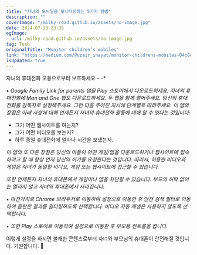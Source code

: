 ```yaml
---
title: "자녀의 모바일을 모니터링하는 5가지 방법"
description: ""
coverImage: "/milky-road.github.io/assets/no-image.jpg"
date: 2024-07-13 23:35
ogImage:
  url: /milky-road.github.io/assets/no-image.jpg
tag: Tech
originalTitle: "Monitor children’s mobiles"
link: "https://medium.com/@uzair_inayat/monitor-childrens-mobiles-04c8e13682fd"
isUpdated: true
---
```


자녀의 휴대전화 오용으로부터 보호하세요 – -\*

▪️ _Google Family Link for parents 앱을 Play 스토어에서 다운로드하세요. 자녀의 휴대전화에 Man and One 앱도 다운로드하세요. 두 앱을 함께 열어주세요. 당신의 휴대전화를 감독자로 설정해주세요. 그런 다음 주어진 지시에 단계별로 따라주세요. 이 앱의 장점은 아래 사항에 대해 언제든지 자녀의 휴대전화 활동에 대해 알 수 있다는 것입니다:_

- 그가 어떤 웹사이트를 여는지?
- 그가 어떤 비디오를 보는지?
- 하루 종일 휴대전화에 얼마나 시간을 보냈는지.

_이 앱의 또 다른 장점은 당신의 아들이 어떤 게임/앱을 다운로드하거나 웹사이트에 접속하려고 할 때 항상 먼저 당신의 허가를 요청한다는 것입니다. 따라서, 허용한 비디오와 게임은 자녀가 동일한 비디오, 게임 또는 웹사이트에 접근할 수 있습니다._

<!-- cozy-coder - 수평 -->

<ins class="adsbygoogle"
     style="display:block"
     data-ad-client="ca-pub-4877378276818686"
     data-ad-slot="1107185301"
     data-ad-format="auto"
     data-full-width-responsive="true"></ins>

<script>
     (adsbygoogle = window.adsbygoogle || []).push({});
</script>

_또한 언제든지 자녀의 휴대폰에서 게임이나 앱을 차단할 수 있습니다. 부모의 허락 없이는 열리지 않고 자녀의 휴대폰에서 사라집니다._

▪️ _마찬가지로 Chrome 브라우저로 이동하여 설정으로 이동한 후 안전 검색 필터로 이동하여 음란한 결과를 필터링하도록 선택합니다. 비디오 자동 재생은 사용하지 않도록 선택합니다._

▪️ _또한 Play 스토어로 이동하여 설정으로 이동한 후 부모용 컨트롤을 켭니다._

이렇게 설정을 하시면 불쾌한 콘텐츠로부터 자녀와 부모님의 휴대폰이 안전해질 것입니다. 기원합니다. 🌟
